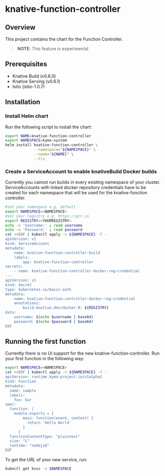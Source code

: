 # knative-function-controller

## Overview

This project contains the chart for the Function Controller.

>**NOTE**: This feature is experimental

## Prerequisites

- Knative Build (v0.6.0)
- Knative Serving (v0.6.1)
- Istio (istio-1.0.7)

## Installation

### Install Helm chart

Run the following script to install the chart:

```bash
export NAME=knative-function-controller
export NAMESPACE=kyma-system
helm install knative-function-controller \
             --namespace="${NAMESPACE}" \
             --name="${NAME}" \
             --tls
```


### Create a ServiceAccount to enable knativeBuild Docker builds


Currently you cannot run builds in every existing namespace of your cluster. ServiceAccounts with linked docker
repository credentials have to be created for each namespace that will be used for the knative-function controller.

```bash
#set your namespace e.g. default
export NAMESPACE=<NAMESPACE>
#set your registry e.g. https://gcr.io
export REGISTRY=<YOURREGISTRY>
echo -n 'Username:' ; read username
echo -n 'Password:' ; read password
cat <<EOF | kubectl apply -n ${NAMESPACE} -f -
apiVersion: v1
kind: ServiceAccount
metadata:
    name: knative-function-controller-build
    labels:
        app: knative-function-controller
secrets:
    - name: knative-function-controller-docker-reg-credential
---
apiVersion: v1
kind: Secret
type: kubernetes.io/basic-auth
metadata:
    name: knative-function-controller-docker-reg-credential
    annotations:
        build.knative.dev/docker-0: ${REGISTRY}
data:
    username: $(echo $username | base64)
    password: $(echo $password | base64)
EOF
```

## Running the first function

Currently there is no UI support for the new knative-function-controller.
Run your first function in the following way:

```bash
export NAMESPACE=<NAMESPACE>
cat <<EOF | kubectl apply -n ${NAMESPACE} -f -
apiVersion: runtime.kyma-project.io/v1alpha1
kind: Function
metadata:
  name: sample
  labels:
    foo: bar
spec:
  function: |
    module.exports = {
        main: function(event, context) {
          return 'Hello World'
        }
      }
  functionContentType: "plaintext"
  size: "L"
  runtime: "nodejs8"
EOF
``` 

To get the URL of your new service, run:
```bash
kubectl get ksvc -n $NAMESPACE
```
